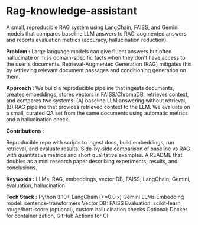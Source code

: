# Rag-knowledge-assistant
A small, reproducible RAG system using LangChain, FAISS, and Gemini models that compares baseline LLM answers to RAG-augmented answers and reports evaluation metrics (accuracy, hallucination reduction).

**Problem :** Large language models can give fluent answers but often hallucinate or miss domain-specific facts when they don't have access to the user's documents. Retrieval-Augmented Generation (RAG) mitigates this by retrieving relevant document passages and conditioning generation on them.

**Approach :** We build a reproducible pipeline that ingests documents, creates embeddings, stores vectors in FAISS/ChromaDB, retrieves context, and compares two systems: (A) baseline LLM answering without retrieval, (B) RAG pipeline that provides retrieved context to the LLM. We evaluate on a small, curated QA set from the same documents using automatic metrics and a hallucination check.

**Contributions :**

Reproducible repo with scripts to ingest docs, build embeddings, run retrieval, and evaluate results.
Side-by-side comparison of baseline vs RAG with quantitative metrics and short qualitative examples.
A README that doubles as a mini research paper describing experiments, results, and conclusions.

**Keywords :**
LLMs, RAG, embeddings, vector DB, FAISS, LangChain, Gemini, evaluation, hallucination

**Tech Stack :**
Python 3.10+
LangChain (>=0.0.x)
Gemini LLMs
Embedding model: sentence-transformers
Vector DB: FAISS 
Evaluation: scikit-learn, rouge/bert-score (optional), custom hallucination checks
Optional: Docker for containerization, GitHub Actions for CI
